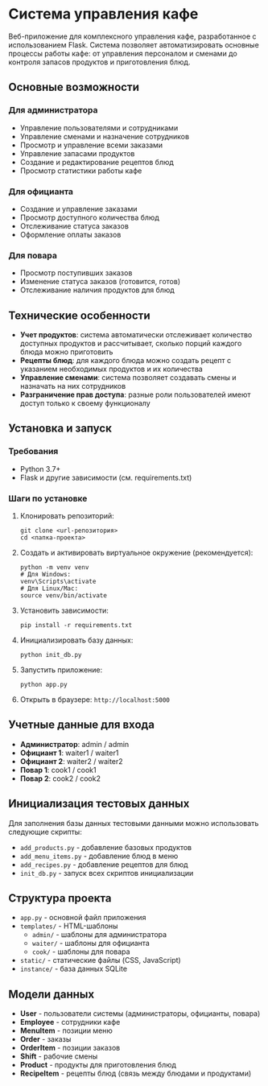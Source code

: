 # Система управления кафе

Веб-приложение для комплексного управления кафе, разработанное с использованием Flask. Система позволяет автоматизировать основные процессы работы кафе: от управления персоналом и сменами до контроля запасов продуктов и приготовления блюд.

## Основные возможности

### Для администратора
- Управление пользователями и сотрудниками
- Управление сменами и назначение сотрудников
- Просмотр и управление всеми заказами
- Управление запасами продуктов
- Создание и редактирование рецептов блюд
- Просмотр статистики работы кафе

### Для официанта
- Создание и управление заказами
- Просмотр доступного количества блюд
- Отслеживание статуса заказов
- Оформление оплаты заказов

### Для повара
- Просмотр поступивших заказов
- Изменение статуса заказов (готовится, готов)
- Отслеживание наличия продуктов для блюд

## Технические особенности

- **Учет продуктов**: система автоматически отслеживает количество доступных продуктов и рассчитывает, сколько порций каждого блюда можно приготовить
- **Рецепты блюд**: для каждого блюда можно создать рецепт с указанием необходимых продуктов и их количества
- **Управление сменами**: система позволяет создавать смены и назначать на них сотрудников
- **Разграничение прав доступа**: разные роли пользователей имеют доступ только к своему функционалу

## Установка и запуск

### Требования
- Python 3.7+
- Flask и другие зависимости (см. requirements.txt)

### Шаги по установке

1. Клонировать репозиторий:
   ```
   git clone <url-репозитория>
   cd <папка-проекта>
   ```

2. Создать и активировать виртуальное окружение (рекомендуется):
   ```
   python -m venv venv
   # Для Windows:
   venv\Scripts\activate
   # Для Linux/Mac:
   source venv/bin/activate
   ```

3. Установить зависимости:
   ```
   pip install -r requirements.txt
   ```

4. Инициализировать базу данных:
   ```
   python init_db.py
   ```

5. Запустить приложение:
   ```
   python app.py
   ```

6. Открыть в браузере: `http://localhost:5000`

## Учетные данные для входа

- **Администратор**: admin / admin
- **Официант 1**: waiter1 / waiter1
- **Официант 2**: waiter2 / waiter2
- **Повар 1**: cook1 / cook1
- **Повар 2**: cook2 / cook2

## Инициализация тестовых данных

Для заполнения базы данных тестовыми данными можно использовать следующие скрипты:

- `add_products.py` - добавление базовых продуктов
- `add_menu_items.py` - добавление блюд в меню
- `add_recipes.py` - добавление рецептов для блюд
- `init_db.py` - запуск всех скриптов инициализации

## Структура проекта

- `app.py` - основной файл приложения
- `templates/` - HTML-шаблоны
  - `admin/` - шаблоны для администратора
  - `waiter/` - шаблоны для официанта
  - `cook/` - шаблоны для повара
- `static/` - статические файлы (CSS, JavaScript)
- `instance/` - база данных SQLite

## Модели данных

- **User** - пользователи системы (администраторы, официанты, повара)
- **Employee** - сотрудники кафе
- **MenuItem** - позиции меню
- **Order** - заказы
- **OrderItem** - позиции заказов
- **Shift** - рабочие смены
- **Product** - продукты для приготовления блюд
- **RecipeItem** - рецепты блюд (связь между блюдами и продуктами) 